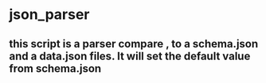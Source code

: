 # json_parser

## this script is a parser compare , to a schema.json and a data.json files. It will set the default value from schema.json

